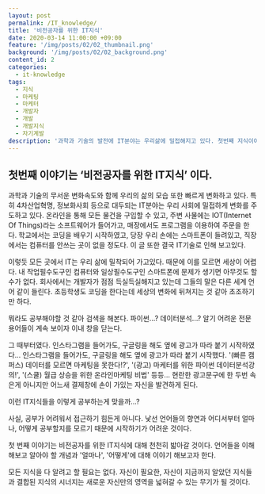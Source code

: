 ```yaml
---
layout: post
permalink: /IT_knowledge/
title: '비전공자를 위한 IT지식'
date: 2020-03-14 11:00:00 +09:00
feature: '/img/posts/02/02_thumbnail.png'
background: '/img/posts/02/02_background.png'
content_id: 2
categories:
  - it-knowledge
tags:
  - 지식
  - 마케팅
  - 마케터
  - 개발자
  - 개발
  - 개발지식
  - 자기계발
description: '과학과 기술의 발전에 IT분야는 우리삶에 밀접해지고 있다. 첫번째 지식이야기는 모두에게 필요한 IT지식이다.'
---
```




## 첫번째 이야기는 ‘비전공자를 위한 IT지식’ 이다.

과학과 기술의 무서운 변화속도와 함께 우리의 삶의 모습 또한 빠르게 변화하고 있다. 특히 4차산업혁명, 정보화사회 등으로 대두되는 IT분야는 우리 사회에 밀접하게 변화를 주도하고 있다. 온라인을 통해 모든 물건을 구입할 수 있고, 주변 사물에는 IOT(Internet Of Things)라는 소프트웨어가 들어가고, 매장에서도 프로그램을 이용하여 주문을 한다. 학교에서는 코딩을 배우기 시작하였고, 당장 우리 손에는 스마트폰이 들려있고, 직장에서는 컴퓨터를 안쓰는 곳이 없을 정도다. 이 글 또한 결국 IT기술로 인해 보고있다.

이렇듯 모든 곳에서 IT는 우리 삶에 밀착되어 가고있다. 때문에 이를 모르면 세상이 어렵다. 내 작업필수도구인 컴퓨터와 일상필수도구인 스마트폰에 문제가 생기면 아무것도 할 수가 없다. 회사에서는 개발자가 점점 득실득실해지고 있는데 그들의 말은 다른 세계 언어 같이 들린다. 초등학생도 코딩을 한다는데 세상의 변화에 뒤쳐지는 것 같아 초조하기만 하다.

뭐라도 공부해야할 것 같아 검색을 해본다. 파이썬...? 데이터분석...? 알기 어려운 전문용어들이 계속 보이자 이내 창을 닫는다.

그 때부터였다. 인스타그램을 들어가도, 구글링을 해도 옆에 광고가 따라 붙기 시작하였다... 인스타그램을 들어가도, 구글링을 해도 옆에 광고가 따라 붙기 시작했다. '(빠른 캠퍼스) 데이터를 모르면 마케팅을 못한다!?', '(광고) 마케터를 위한 파이썬 데이터분석강의!', '(스쿨) 월급 상승을 위한 온라인마케팅 비법' 등등... 현란한 광고문구에 한 두번 속은게 아니지만 어느새 결제창에 손이 가있는 자신을 발견하게 된다.

이런 IT지식들을 이렇게 공부하는게 맞을까...?

사실, 공부가 어려워서 접근하기 힘든게 아니다. 낯선 언어들의 향연과 어디서부터 얼마나, 어떻게 공부할지를 모르기 때문에 시작하기가 어려운 것이다.

첫 번째 이야기는 비전공자를 위한 IT지식에 대해 천천히 밟아갈 것이다. 언어들을 이해해보고 알아야 할 개념과 '얼마나', '어떻게'에 대해 이야기 해보고자 한다.

모든 지식을 다 알려고 할 필요는 없다. 자신이 필요한, 자신이 지금까지 알았던 지식들과 결합된 지식의 시너지는 새로운 자신만의 영역을 넓혀갈 수 있는 무기가 될 것이다.
